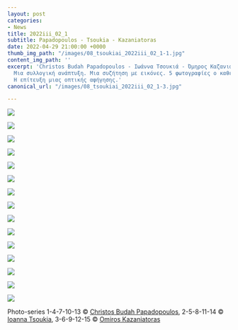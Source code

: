 ```yaml
---
layout: post
categories:
- News
title: 2022iii_02_1
subtitle: Papadopoulos - Tsoukia - Kazaniatoras
date: 2022-04-29 21:00:00 +0000
thumb_img_path: "/images/08_tsoukiai_2022iii_02_1-1.jpg"
content_img_path: ''
excerpt: 'Christos Budah Papadopoulos - Ιωάννα Τσουκιά - Όμηρος Καζανιάτορας. 3 παίκτες.
  Μια συλλογική ανάπτυξη. Μια συζήτηση με εικόνες. 5 φωτογραφίες ο καθένας. Το ζητούμενο:
  Η επίτευξη μιας οπτικής αφήγησης.'
canonical_url: "/images/08_tsoukiai_2022iii_02_1-3.jpg"

---
```


![](/images/01_budahch_2022iii_02_1.jpg)

![](/images/02_tsoukiai_2022iii_02_1.jpg)

![](/images/03_kazaniatoras_2022iii_02_01.jpg)

![](/images/04_budahch_2022iii_02_1.jpg)

![](/images/05_tsoukiai_2022iii_02_1.jpg)

![](/images/06_kazaniatoras_2022iii_02_01.jpg)

![](/images/07_budahch_2022iii_02_1.jpg)

![](/images/08_tsoukiai_2022iii_02_1.jpg)

![](/images/09_kazaniatoras_2022iii_02_01.jpg)

![](/images/10_budahch_2022iii_02_1.jpg)

![](/images/11_tsoukiai_2022iii_02_1.jpg)

![](/images/12_kazaniatoras_2022iii_02_01.jpg)

![](/images/13_budahch_2022iii_02_1.jpg)

![](/images/14_tsoukiai_2022iii_02_1.jpg)

![](/images/15_kazaniatoras_2022iii_02_01.jpg)

Photo-series  1-4-7-10-13 © <a href="https://www.facebook.com/profile.php?id=100000196118507" target="blank"> Christos Budah Papadopoulos</a>, 2-5-8-11-14 © <a href="https://www.facebook.com/itsoukia" target="blank"> Ioanna Tsoukia</a>, 3-6-9-12-15 © <a href="https://www.facebook.com/omiros.kazaniatoras.3" target="blank"> Omiros Kazaniatoras</a>
